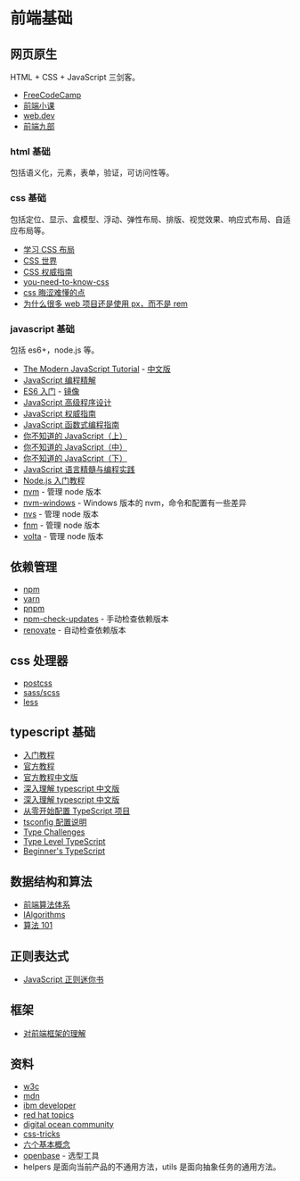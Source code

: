 # 前端基础

## 网页原生

HTML + CSS + JavaScript 三剑客。

- [FreeCodeCamp](https://www.freecodecamp.org/learn)
- [前端小课](https://lefex.github.io/fe-mini-course/)
- [web.dev](https://web.dev/learn/)
- [前端九部](https://www.yuque.com/fe9)

### html 基础

包括语义化，元素，表单，验证，可访问性等。

### css 基础

包括定位、显示、盒模型、浮动、弹性布局、排版、视觉效果、响应式布局、自适应布局等。

- [学习 CSS 布局](http://zh.learnlayout.com/)
- [CSS 世界](https://weread.qq.com/web/reader/00932ab0715a41e90093ab5)
- [CSS 权威指南](https://book.douban.com/subject/33398314/)
- [you-need-to-know-css](https://lhammer.cn/You-need-to-know-css/#/zh-cn/)
- [css 晦涩难懂的点](https://juejin.im/post/6888102016007176200)
- [为什么很多 web 项目还是使用 px，而不是 rem](https://www.zhihu.com/question/313971223/answer/628236155)

### javascript 基础

包括 es6+，node.js 等。

- [The Modern JavaScript Tutorial](https://javascript.info/) - [中文版](https://zh.javascript.info/)
- [JavaScript 编程精解](https://weread.qq.com/web/reader/14632cb071d2827314677c6kc81322c012c81e728d9d180)
- [ES6 入门](http://es6.ruanyifeng.com/) - [镜像](https://wangdoc.com/es6/)
- [JavaScript 高级程序设计](https://weread.qq.com/web/reader/fd332480811e4dd5dg011874)
- [JavaScript 权威指南](https://book.douban.com/subject/35396470/)
- [JavaScript 函数式编程指南](https://llh911001.gitbooks.io/mostly-adequate-guide-chinese/content/)
- [你不知道的 JavaScript（上）](https://weread.qq.com/web/reader/8c632230715c01a18c683d8)
- [你不知道的 JavaScript（中）](https://weread.qq.com/web/reader/f5d32510715c0190f5ddc42)
- [你不知道的 JavaScript（下）](https://weread.qq.com/web/reader/c1232d00715c016fc1234b3)
- [JavaScript 语言精髓与编程实践](https://weread.qq.com/web/reader/bd73243071e43421bd7c139)
- [Node.js 入门教程](http://nodejs.cn/learn)
- [nvm](https://github.com/nvm-sh/nvm) - 管理 node 版本
- [nvm-windows](https://github.com/coreybutler/nvm-windows) - Windows 版本的 nvm，命令和配置有一些差异
- [nvs](https://github.com/jasongin/nvs) - 管理 node 版本
- [fnm](https://github.com/Schniz/fnm) - 管理 node 版本
- [volta](https://volta.sh/) - 管理 node 版本

## 依赖管理

- [npm](https://docs.npmjs.com/)
- [yarn](https://classic.yarnpkg.com/)
- [pnpm](https://pnpm.js.org/)
- [npm-check-updates](https://github.com/raineorshine/npm-check-updates) - 手动检查依赖版本
- [renovate](https://github.com/renovatebot/renovate) - 自动检查依赖版本

## css 处理器

- [postcss](https://postcss.org/)
- [sass/scss](https://sass-lang.com/)
- [less](http://lesscss.org/)

## typescript 基础

- [入门教程](https://ts.xcatliu.com/basics)
- [官方教程](https://www.typescriptlang.org/docs/home.html)
- [官方教程中文版](https://ts.yayujs.com/)
- [深入理解 typescript 中文版](https://weread.qq.com/web/reader/6393276071bc6e966392234)
- [深入理解 typescript 中文版](https://jkchao.github.io/typescript-book-chinese/)
- [从零开始配置 TypeScript 项目](https://juejin.im/post/6856410900577026061)
- [tsconfig 配置说明](https://mp.weixin.qq.com/s/pxbQbvZP2IWMQzA7v8YV4w)
- [Type Challenges](https://tsch.js.org/)
- [Type Level TypeScript](https://type-level-typescript.com/)
- [Beginner's TypeScript](https://www.totaltypescript.com/tutorials/beginners-typescript)

## 数据结构和算法

- [前端算法体系](https://github.com/sisterAn/JavaScript-Algorithms)
- [IAlgorithms](https://ziyi2.github.io/algorithms/)
- [算法 101](https://101.zoo.team/)

## 正则表达式

- [JavaScript 正则迷你书](https://github.com/qdlaoyao/js-regex-mini-book)

## 框架

- [对前端框架的理解](https://mp.weixin.qq.com/s/mZ7KuFjyCWNCAq7HnXg96A)

## 资料

- [w3c](https://www.w3.org/)
- [mdn](https://developer.mozilla.org/)
- [ibm developer](https://www.ibm.com/developerworks/cn/index.html)
- [red hat topics](https://www.redhat.com/zh/topics)
- [digital ocean community](https://www.digitalocean.com/community)
- [css-tricks](https://css-tricks.com/)
- [六个基本概念](https://www.zhihu.com/question/304757674/answer/546374749)
- [openbase](https://openbase.com/) - 选型工具
- helpers 是面向当前产品的不通用方法，utils 是面向抽象任务的通用方法。
